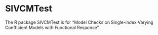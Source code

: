 # SIVCMTest
The R package SIVCMTest is for “Model Checks on Single-index Varying Coefficient Models with Functional Response”.
